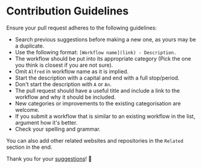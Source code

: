 # Contribution Guidelines
Ensure your pull request adheres to the following guidelines:
- Search previous suggestions before making a new one, as yours may be a duplicate.
- Use the following format: `[Workflow name](link) - Description.`
- The workflow should be put into its appropriate category (Pick the one you think is closest if you are not sure).
- Omit `Alfred` in workflow name as it is implied.
- Start the description with a capital and end with a full stop/period.
- Don't start the description with `A` or `An`.
- The pull request should have a useful title and include a link to the workflow and why it should be included.
- New categories or improvements to the existing categorisation are welcome.
- If you submit a workflow that is similar to an existing workflow in the list, argument how it's better.
- Check your spelling and grammar.

You can also add other related websites and repositories in the `Related` section in the end.

Thank you for your [suggestions](https://github.com/learn-anything/alfred-workflows/edit/master/readme.md)! 💜
